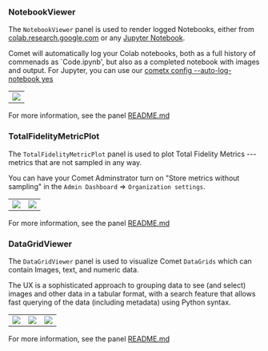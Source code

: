 ### NotebookViewer

The `NotebookViewer` panel is used to render logged Notebooks, either from
[colab.research.google.com](https://colab.research.google.com/) or
any [Jupyter Notebook](https://jupyter.org/).

Comet will automatically log your Colab notebooks, both as a full
history of commenads as `Code.ipynb', but also as a completed notebook
with images and output. For Jupyter, you can use our
[cometx config --auto-log-notebook yes](https://github.com/comet-ml/cometx/blob/main/README.md#cometx-config)


<table>
<tr>
<td>
<img src="https://raw.githubusercontent.com/comet-ml/comet-examples/refs/heads/master/panels/NotebookViewer/notebookviewer.png" 
     style="max-width: 300px; max-height: 300px;">
</img>
</td>
</tr>
</table>


For more information, see the panel <a href="https://github.com/comet-ml/comet-examples/blob/master/panels/NotebookViewer/README.md">README.md</a>
### TotalFidelityMetricPlot

The `TotalFidelityMetricPlot` panel is used to plot Total Fidelity Metrics --- metrics that are not sampled in any way.

You can have your Comet Adminstrator turn on "Store metrics without sampling" in the `Admin Dashboard` => `Organization settings`.

<table>
<tr>
<td>
<img src="https://raw.githubusercontent.com/comet-ml/comet-examples/refs/heads/master/panels/TotalFidelityMetricPlot/totalfidelity.png" 
     style="max-width: 300px; max-height: 300px;">
</img>
</td>
<td>
<img src="https://raw.githubusercontent.com/comet-ml/comet-examples/refs/heads/master/panels/TotalFidelityMetricPlot/organization-settings.png" 
     style="max-width: 300px; max-height: 300px;">
</img>
</td>
</tr>
</table>


For more information, see the panel <a href="https://github.com/comet-ml/comet-examples/blob/master/panels/TotalFidelityMetricPlot/README.md">README.md</a>
### DataGridViewer

The `DataGridViewer` panel is used to visualize Comet `DataGrids` which
can contain Images, text, and numeric data.

The UX is a sophisticated approach to grouping data to see (and select)
images and other data in a tabular format, with a search feature that
allows fast querying of the data (including metadata) using Python syntax.

<table>
<tr>
<td>
<img src="https://raw.githubusercontent.com/comet-ml/comet-examples/refs/heads/master/panels/DataGridViewer/tabular-view.png" 
     style="max-width: 300px; max-height: 300px;">
</img>
</td>
<td>
<img src="https://raw.githubusercontent.com/comet-ml/comet-examples/refs/heads/master/panels/DataGridViewer/group-by.png" 
     style="max-width: 300px; max-height: 300px;">
</img>
</td>
<td>
<img src="https://raw.githubusercontent.com/comet-ml/comet-examples/refs/heads/master/panels/DataGridViewer/image-dialog.png" 
     style="max-width: 300px; max-height: 300px;">
</img>
</td>
</tr>
</table>


For more information, see the panel <a href="https://github.com/comet-ml/comet-examples/blob/master/panels/DataGridViewer/README.md">README.md</a>
